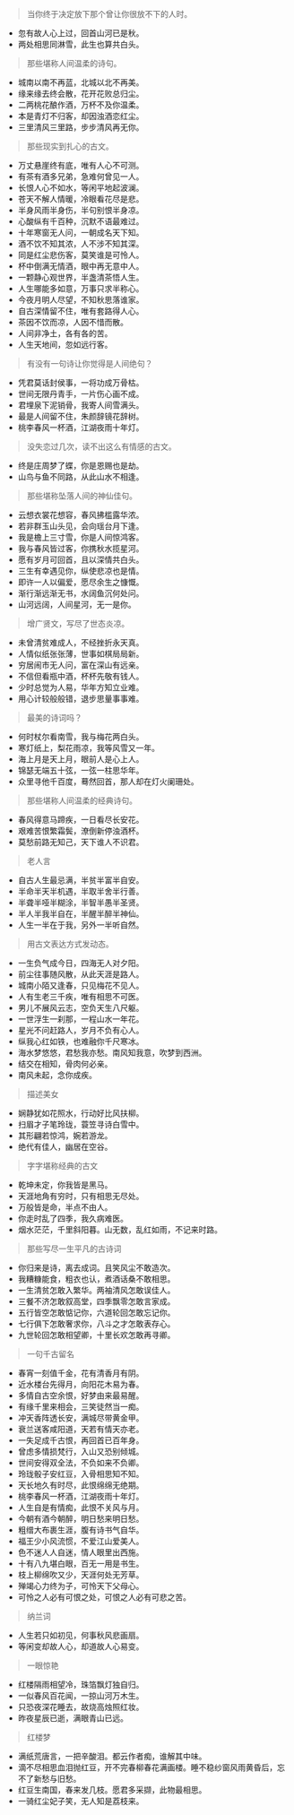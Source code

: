 > 当你终于决定放下那个曾让你很放不下的人时。

- 忽有故人心上过，回首山河已是秋。
- 两处相思同淋雪，此生也算共白头。

> 那些堪称人间温柔的诗句。

- 城南以南不再蓝，北城以北不再美。
- 缘来缘去终会散，花开花败总归尘。
- 二两桃花酿作酒，万杯不及你温柔。
- 本是青灯不归客，却因浊酒恋红尘。
- 三里清风三里路，步步清风再无你。

> 那些现实到扎心的古文。

- 万丈悬崖终有底，唯有人心不可测。
- 有茶有酒多兄弟，急难何曾见一人。
- 长恨人心不如水，等闲平地起波澜。
- 苍天不解人情暖，冷眼看花尽是悲。
- 半身风雨半身伤，半句别恨半身凉。
- 心酸纵有千百种，沉默不语最难过。
- 十年寒窗无人问，一朝成名天下知。
- 酒不饮不知其浓，人不涉不知其深。
- 同是红尘悲伤客，莫笑谁是可怜人。
- 杯中倒满无情酒，眼中再无意中人。
- 一颗静心观世界，半盏清茶悟人生。
- 人生哪能多如意，万事只求半称心。
- 今夜月明人尽望，不知秋思落谁家。
- 自古深情留不住，唯有套路得人心。
- 茶因不饮而凉，人因不惜而散。
- 人间非净土，各有各的苦。
- 人生天地间，忽如远行客。

> 有没有一句诗让你觉得是人间绝句？

- 凭君莫话封侯事，一将功成万骨枯。
- 世间无限丹青手，一片伤心画不成。
- 君埋泉下泥销骨，我寄人间雪满头。
- 最是人间留不住，朱颜辞镜花辞树。
- 桃李春风一杯酒，江湖夜雨十年灯。

> 没失恋过几次，读不出这么有情感的古文。

- 终是庄周梦了蝶，你是恩赐也是劫。
- 山鸟与鱼不同路，从此山水不相逢。

> 那些堪称坠落人间的神仙佳句。

- 云想衣裳花想容，春风拂槛露华浓。
- 若非群玉山头见，会向瑶台月下逢。
- 我是檐上三寸雪，你是人间惊鸿客。
- 我与春风皆过客，你携秋水揽星河。
- 愿有岁月可回首，且以深情共白头。
- 三生有幸遇见你，纵使悲凉也是情。
- 即许一人以偏爱，愿尽余生之慷慨。
- 渐行渐远渐无书，水阔鱼沉何处问。
- 山河远阔，人间星河，无一是你。

> 增广贤文，写尽了世态炎凉。

- 未曾清贫难成人，不经挫折永天真。
- 人情似纸张张薄，世事如棋局局新。
- 穷居闹市无人问，富在深山有远亲。
- 不信但看瓶中酒，杯杯先敬有钱人。
- 少时总觉为人易，华年方知立业难。
- 用心计较般般错，退步思量事事难。

> 最美的诗词吗？

- 何时杖尔看南雪，我与梅花两白头。
- 寒灯纸上，梨花雨凉，我等风雪又一年。
- 海上月是天上月，眼前人是心上人。
- 锦瑟无端五十弦，一弦一柱思华年。
- 众里寻他千百度，蓦然回首，那人却在灯火阑珊处。

> 那些堪称人间温柔的经典诗句。

- 春风得意马蹄疾，一日看尽长安花。
- 艰难苦恨繁霜鬓，潦倒新停浊酒杯。
- 莫愁前路无知己，天下谁人不识君。

> 老人言

- 自古人生最忌满，半贫半富半自安。
- 半命半天半机遇，半取半舍半行善。
- 半聋半哑半糊涂，半智半愚半圣贤。
- 半人半我半自在，半醒半醉半神仙。
- 人生一半在于我，另外一半听自然。

> 用古文表达方式发动态。

- 一生负气成今日，四海无人对夕阳。
- 前尘往事随风散，从此天涯是路人。
- 城南小陌又逢春，只见梅花不见人。
- 人有生老三千疾，唯有相思不可医。
- 男儿不展风云志，空负天生八尺躯。
- 一世浮生一刹那，一程山水一年花。
- 星光不问赶路人，岁月不负有心人。
- 纵我心红如铁，也难融你千尺寒冰。
- 海水梦悠悠，君愁我亦愁。南风知我意，吹梦到西洲。
- 结交在相知，骨肉何必亲。
- 南风未起，念你成疾。

> 描述美女

- 娴静犹如花照水，行动好比风扶柳。
- 扫眉才子笔玲珑，蓑笠寻诗白雪中。
- 其形翩若惊鸿，婉若游龙。
- 绝代有佳人，幽居在空谷。

> 字字堪称经典的古文

- 乾坤未定，你我皆是黑马。
- 天涯地角有穷时，只有相思无尽处。
- 万般皆是命，半点不由人。
- 你走时乱了四季，我久病难医。
- 烟水茫茫，千里斜阳暮。山无数，乱红如雨，不记来时路。

> 那些写尽一生平凡的古诗词

- 你归来是诗，离去成词。且笑风尘不敢造次。
- 我糟糠能食，粗衣也认，煮酒话桑不敢相思。
- 一生清贫怎敢入繁华。两袖清风怎敢误佳人。
- 三餐不济怎敢叙高堂，四季飘零怎敢言家成。
- 五行皆空怎敢惦记你，六道轮回怎敢忘记你。
- 七行俱下怎敢奢求你，八斗之才怎敢表存心。
- 九世轮回怎敢相望卿，十里长欢怎敢再寻卿。

> 一句千古留名

- 春宵一刻值千金，花有清香月有阴。
- 近水楼台先得月，向阳花木易为春。
- 多情自古空余恨，好梦由来最易醒。
- 有缘千里来相会，三笑徒然当一痴。
- 冲天香阵透长安，满城尽带黄金甲。
- 衰兰送客咸阳道，天若有情天亦老。
- 一失足成千古恨，再回首已百年身。
- 曾虑多情损梵行，入山又恐别倾城。
- 世间安得双全法，不负如来不负卿。
- 玲珑骰子安红豆，入骨相思知不知。
- 天长地久有时尽，此恨绵绵无绝期。
- 桃李春风一杯酒，江湖夜雨十年灯。
- 人生自是有情痴，此恨不关风与月。
- 今朝有酒今朝醉，明日愁来明日愁。
- 粗缯大布裹生涯，腹有诗书气自华。
- 福王少小风流惯，不爱江山爱美人。
- 色不迷人人自迷，情人眼里出西施。
- 十有八九堪白眼，百无一用是书生。
- 枝上柳绵吹又少，天涯何处无芳草。
- 殚竭心力终为子，可怜天下父母心。
- 可怜之人必有可恨之处，可恨之人必有可悲之苦。

> 纳兰词

- 人生若只如初见，何事秋风悲画扇。
- 等闲变却故人心，却道故人心易变。

> 一眼惊艳

- 红楼隔雨相望冷，珠箔飘灯独自归。
- 一似春风百花闻，一掠山河万木生。
- 只恐夜深花睡去，故烧高烛照红妆。
- 昨夜星辰已逝，满眼青山已远。

> 红楼梦

- 满纸荒唐言，一把辛酸泪。都云作者痴，谁解其中味。
- 滴不尽相思血泪抛红豆，开不完春柳春花满画楼。睡不稳纱窗风雨黄昏后，忘不了新愁与旧愁。
- 红豆生南国，春来发几枝。愿君多采撷，此物最相思。
- 一骑红尘妃子笑，无人知是荔枝来。